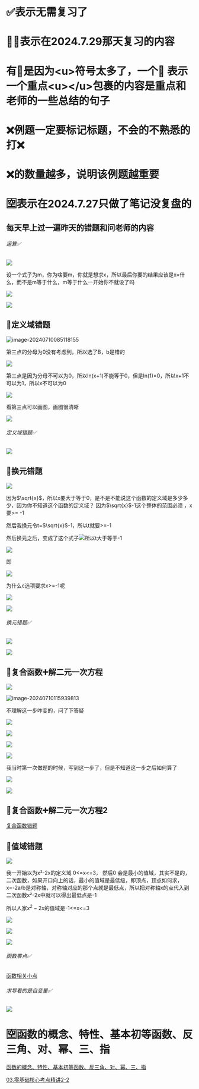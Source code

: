 # ✅表示无需复习了

# 🌟❌表示在2024.7.29那天复习的内容



# 有🌟是因为\<u>符号太多了，一个🌟 表示一个重点\<u>\</u>包裹的内容是重点和老师的一些总结的句子

# ❌例题一定要标记标题，不会的不熟悉的打❌

# ❌的数量越多，说明该例题越重要



# 🈳️表示在2024.7.27只做了笔记没复盘的



## 每天早上过一遍昨天的错题和问老师的内容

###### 运算✅

![](/Users/yuebinghui/Documents/program/github/note/images/image-20240701162755917.png)

设一个式子为m，你为啥要m，你就是想求x，所以最后你要的结果应该是x=什么，而不是m等于什么，m等于什么一开始你不就设了吗

![](/Users/yuebinghui/Documents/program/github/note/images/image-20240701162806093.png)

![](/Users/yuebinghui/Documents/program/github/note/images/image-20240701162826086.png)



## 🌟定义域错题

![image-20240710085118155](/Users/yuebinghui/Documents/program/github/note/images/image-20240710085118155.png)

第三点的分母为0没有考虑到，所以选了B，b是错的

![](/Users/yuebinghui/Documents/program/github/note/images/image-20240710092542754.png)

第三点是因为分母不可以为0，所以ln(x+1)不能等于0，但是ln(1)=0，所以x+1不可以为1，所以x不可以为0

![](/Users/yuebinghui/Documents/program/github/note/images/image-20240710092827872.png)

看第三点可以画图，画图很清晰

![](/Users/yuebinghui/Documents/program/github/note/images/image-20240710085751601.png)



###### 定义域错题✅

![](/Users/yuebinghui/Documents/program/github/note/images/image-20240710094657751.png)

## 🌟换元错题

![](/Users/yuebinghui/Documents/program/github/note/images/image-20240710093917220.png)

因为$\sqrt{x}$，所以x要大于等于0，是不是不能说这个函数的定义域是多少多少，因为你不知道这个函数的定义域？
因为$\sqrt{x}$-1这个整体的范围必须 ，x要>= -1

然后我换元令t=$\sqrt{x}$-1，所以t就要>=-1

然后换元之后，变成了这个式子![](/Users/yuebinghui/Documents/program/github/note/images/image-20240728083936133.png)所以t大于等于-1

![](/Users/yuebinghui/Documents/program/github/note/images/image-20240728090316609.png)

即

![](/Users/yuebinghui/Documents/program/github/note/images/image-20240728084012702.png)

为什么c选项要求x>=-1呢

![](/Users/yuebinghui/Documents/program/github/note/images/image-20240728085821057.png)

![](/Users/yuebinghui/Documents/program/github/note/images/image-20240710094802179.png)

###### 换元错题✅

![](/Users/yuebinghui/Documents/program/github/note/images/image-20240710110013773.png)

![](/Users/yuebinghui/Documents/program/github/note/images/image-20240710110124052.png)

## 🌟复合函数➕解二元一次方程

![](/Users/yuebinghui/Documents/program/github/note/images/image-20240710115821390.png)

![image-20240710115939813](/Users/yuebinghui/Documents/program/github/note/images/image-20240710115939813.png)

不理解这一步咋变的，问了下答疑

![](/Users/yuebinghui/Documents/program/github/note/images/image-20240710120057413.png)

![](/Users/yuebinghui/Documents/program/github/note/images/image-20240710120739525.png)

![](/Users/yuebinghui/Documents/program/github/note/images/image-20240710120956505.png)

![](/Users/yuebinghui/Documents/program/github/note/images/image-20240710122000792.png)

我当时第一次做题的时候，写到这一步了，但是不知道这一步之后如何算了

![](/Users/yuebinghui/Documents/program/github/note/images/image-20240710122206298.png)

![](/Users/yuebinghui/Documents/program/github/note/images/image-20240710122249036.png)

## 🌟复合函数➕解二元一次方程2

[复合函数错题](/Users/yuebinghui/Documents/program/github/note/笔记/数学/初高中数学/3.2函数三要素.md#fuhehanshucuoti)

## 🌟值域错题

![](/Users/yuebinghui/Documents/program/github/note/images/image-20240710132038628.png)

我一开始以为x²-2x的定义域 0<=x<=3， 然后0 会是最小的值域，其实不是的，二次函数，如果开口向上的话，最小的值域是最低级，即顶点，顶点如何求，x=-2a/b是对称轴，对称轴对应的那个点就是最低点，所以把对称轴x的点代入到二次函数x²-2x中就可以得出最低点是-1

所以人家$x^2-2x$的值域是-1<=x<=3

![](/Users/yuebinghui/Documents/program/github/note/images/image-20240710132321150.png)

![](/Users/yuebinghui/Documents/program/github/note/images/image-20240710132332904.png)

![](/Users/yuebinghui/Documents/program/github/note/images/image-20240710132408635.png)



###### 函数零点✅

[函数相关小点](/Users/yuebinghui/Documents/program/github/note/笔记/数学/初高中数学/4.5sincostan图像.md#sinxtuxianglianxi)

###### 求导看的是自变量✅

![](/Users/yuebinghui/Documents/program/github/note/images/image-20240728095507008.png)





# 🈳️函数的概念、特性、基本初等函数、反三角、对、幂、三、指

[函数的概念、特性、基本初等函数、反三角、对、幂、三、指](/Users/yuebinghui/Documents/program/github/note/笔记/数学/周洋鑫/零基础提前学/02.零基础核心考点精讲1-1～2-1.md)



[03.零基础核心考点精讲2-2](/Users/yuebinghui/Documents/program/github/note/笔记/数学/初高中数学/03.零基础核心考点精讲2-2.md)

